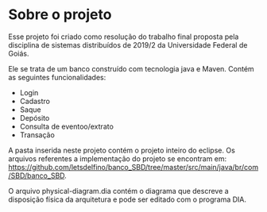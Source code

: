 # Sobre o projeto

Esse projeto foi criado como resolução do trabalho final proposta pela disciplina de sistemas distribuídos de 2019/2 da Universidade Federal de Goiás.

Ele se trata de um banco construído com tecnologia java e Maven. Contém as seguintes funcionalidades:

* Login
* Cadastro
* Saque
* Depósito
* Consulta de eventoo/extrato
* Transação

A pasta inserida neste projeto contém o projeto inteiro do eclipse. Os arquivos referentes a implementação do projeto se encontram em: https://github.com/letsdelfino/banco_SBD/tree/master/src/main/java/br/com/SBD/banco_SBD.

O arquivo physical-diagram.dia contém o diagrama que descreve a
disposição física da arquitetura e pode ser editado com o programa
DIA.